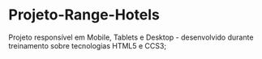 # Projeto-Range-Hotels
Projeto responsível em Mobile, Tablets e Desktop - desenvolvido durante treinamento sobre tecnologias HTML5 e CCS3;
